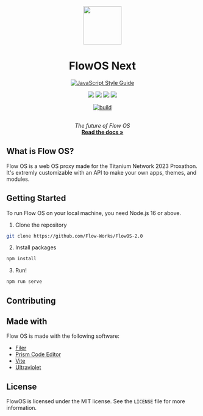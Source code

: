 <div align="center">
  <img src="https://raw.githubusercontent.com/Flow-Works/FlowOS-2.0/master/src/assets/flow.png" width="100px">
 
  # FlowOS Next

  [![JavaScript Style Guide](https://cdn.rawgit.com/standard/standard/master/badge.svg)](https://github.com/standard/standard)

  <img src="https://img.shields.io/github/stars/flow-works/flowos-2.0?style=flat" />
  <img src="https://img.shields.io/github/issues-pr/flow-works/flowos-2.0?style=flat" />
  <img src="https://img.shields.io/github/forks/flow-works/flowos-2.0?style=flat&color=orange" />
  <img src="https://img.shields.io/github/commit-activity/t/Flow-Works/FlowOS-2.0?style=flat&color=violet" />

  [![build](https://github.com/Flow-Works/FlowOS-2.0/actions/workflows/build.yml/badge.svg)](https://github.com/Flow-Works/FlowOS-2.0/actions/workflows/build.yml)

  <br>
  <i>The future of Flow OS</i>
  <br>
  <a href="https://docs.flow-works.me"><strong>Read the docs »</strong></a>
  <br>
  
</div>

## What is Flow OS?

Flow OS is a web OS proxy made for the Titanium Network 2023 Proxathon. It's extremly customizable with an API to make your own apps, themes, and modules.

## Getting Started

To run Flow OS on your local machine, you need Node.js 16 or above. 

1. Clone the repository
```bash
git clone https://github.com/Flow-Works/FlowOS-2.0
```
2. Install packages
```bash
npm install
```
3. Run!
```bash
npm run serve
```
## Contributing


## Made with
Flow OS is made with the following software:
* [Filer](https://github.com/filerjs/filer)
* [Prism Code Editor](https://github.com/FIameCaster/prism-code-editor)
* [Vite](https://vitejs.dev)
* [Ultraviolet](https://github.com/titaniumnetwork-dev/ultraviolet)

## License
FlowOS is licensed under the MIT license. See the `LICENSE` file for more information.

